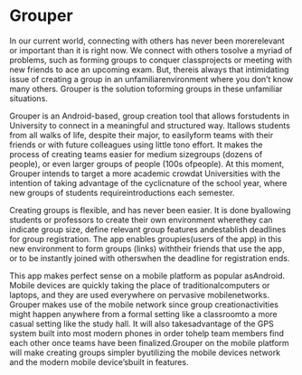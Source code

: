 # Grouper

In​ ​our​ ​current​ ​world,​ ​connecting​ ​with​ ​others​ ​has​ ​never​ ​been​ ​more​ ​relevant​ ​or​ ​important
than​ ​it​ ​is​ ​right​ ​now.​ ​We​ ​connect​ ​with​ ​others​ ​to​ ​solve​ ​a​ ​myriad​ ​of​ ​problems,​ ​such​ ​as​ ​forming groups​ ​to​ ​conquer​ ​class​ ​projects​ ​or​ ​meeting​ ​with​ ​new​ ​friends​ ​to​ ​ace​ ​an​ ​upcoming​ ​exam.​ ​But, there​ ​is​ ​always​ ​that​ ​intimidating​ ​issue​ ​of​ ​creating​ ​a​ ​group​ ​in​ ​an​ ​unfamiliar​ ​environment​ ​where you​ ​don’t​ ​know​ ​many​ ​others.​ ​Grouper​ ​is​ ​the​ ​solution​ ​to​ ​forming​ ​groups​ ​in​ ​these​ ​unfamiliar situations.

Grouper​ ​is​ ​an​ ​Android-based,​ ​group​ ​creation​ ​tool​ ​that​ ​allows​ ​for​ ​students​ ​in​ ​University​ ​to connect​ ​in​ ​a​ ​meaningful​ ​and​ ​structured​ ​way.​ ​It​ ​allows​ ​students​ ​from​ ​all​ ​walks​ ​of​ ​life,​ ​despite​ ​their major,​ ​to​ ​easily​ ​form​ ​teams​ ​with​ ​their​ ​friends​ ​or​ ​with​ ​future​ ​colleagues​ ​using​ ​little​ ​to​ ​no​ ​effort.​ ​It makes​ ​the​ ​process​ ​of​ ​creating​ ​teams​ ​easier​ ​for​ ​medium​ ​size​ ​groups​ ​(dozens​ ​of​ ​people),​ ​or​ ​even larger​ ​groups​ ​of​ ​people​ ​(100s​ ​of​ ​people).​ ​At​ ​this​ ​moment,​ ​Grouper​ ​intends​ ​to​ ​target​ ​a​ ​more academic​ ​crowd​ ​at​ ​Universities​ ​with​ ​the​ ​intention​ ​of​ ​taking​ ​advantage​ ​of​ ​the​ ​cyclic​ ​nature​ ​of​ ​the school​ ​year,​ ​where​ ​new​ ​groups​ ​of​ ​students​ ​require​ ​introductions​ ​each​ ​semester.

Creating​ ​groups​ ​is​ ​flexible,​ ​and​ ​has​ ​never​ ​been​ ​easier.​ ​It​ ​is​ ​done​ ​by​ ​allowing​ ​students​ ​or professors​ ​to​ ​create​ ​their​ ​own​ ​environment​ ​where​ ​they​ ​can​ ​indicate​ ​group​ ​size,​ ​define​ ​relevant group​ ​features​ ​and​ ​establish​ ​deadlines​ ​for​ ​group​ ​registration.​ ​The​ ​app​ ​enables​ ​groupies​ ​(users of​ ​the​ ​app)​ ​in​ ​this​ ​new​ ​environment​ ​to​ ​form​ ​groups​ ​(links)​ ​with​ ​their​ ​friends​ ​that​ ​use​ ​the​ ​app,​ ​or to​ ​be​ ​instantly​ ​joined​ ​with​ ​others​ ​when​ ​the​ ​deadline​ ​for​ ​registration​ ​ends.

This​ ​app​ ​makes​ ​perfect​ ​sense​ ​on​ ​a​ ​mobile​ ​platform​ ​as​ ​popular​ ​as​ ​Android.​ ​Mobile devices​ ​are​ ​quickly​ ​taking​ ​the​ ​place​ ​of​ ​traditional​ ​computers​ ​or​ ​laptops,​ ​and​ ​they​ ​are​ ​used everywhere​ ​on​ ​pervasive​ ​mobile​ ​networks.​ ​Grouper​ ​makes​ ​use​ ​of​ ​the​ ​mobile​ ​network​ ​since group​ ​creation​ ​activities​ ​might​ ​happen​ ​anywhere​ ​from​ ​a​ ​formal​ ​setting​ ​like​ ​a​ ​classroom​ ​to​ ​a more​ ​casual​ ​setting​ ​like​ ​the​ ​study​ ​hall.​ ​It​ ​will​ ​also​ ​takes​ ​advantage​ ​of​ ​the​ ​GPS​ ​system​ ​built​ ​into most​ ​modern​ ​phones​ ​in​ ​order​ ​to​ ​help​ ​team​ ​members​ ​find​ ​each​ ​other​ ​once​ ​teams​ ​have​ ​been finalized.​ ​Grouper​ ​on​ ​the​ ​mobile​ ​platform​ ​will​ ​make​ ​creating​ ​groups​ ​simpler​ ​by​ ​utilizing​ ​the mobile​ ​devices​ ​network​ ​and​ ​the​ ​modern​ ​mobile​ ​device’s​ ​built​ ​in​ ​features.